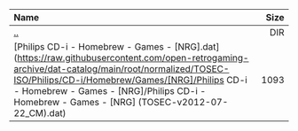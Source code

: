 |Name|Size|
|:---|---:|
|[..](../index.html)|DIR|
|[Philips CD-i - Homebrew - Games - [NRG].dat](https://raw.githubusercontent.com/open-retrogaming-archive/dat-catalog/main/root/normalized/TOSEC-ISO/Philips/CD-i/Homebrew/Games/[NRG]/Philips CD-i - Homebrew - Games - [NRG]/Philips CD-i - Homebrew - Games - [NRG] (TOSEC-v2012-07-22_CM).dat)|1093|
